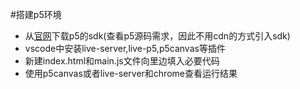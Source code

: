 #搭建p5环境
* 从[官网](https://p5js.org/zh-Hans/download/)下载p5的sdk(查看p5源码需求，因此不用cdn的方式引入sdk)
* vscode中安装live-server,live-p5,p5canvas等插件
* 新建index.html和main.js文件向里边填入必要代码
* 使用p5canvas或者live-server和chrome查看运行结果